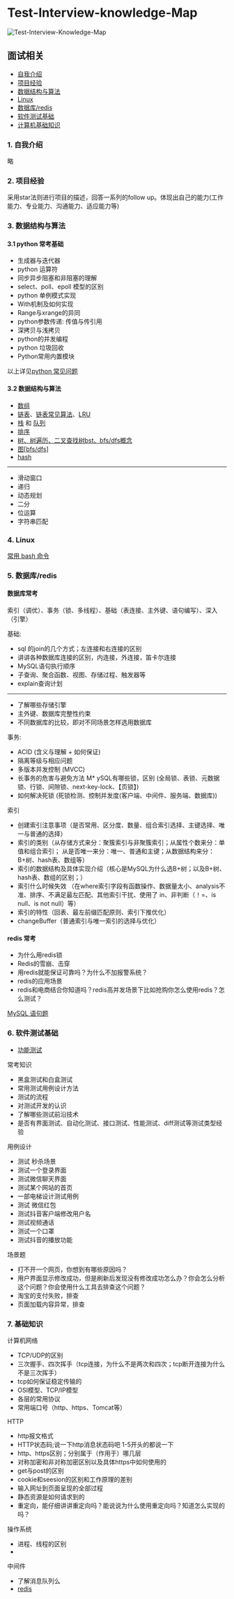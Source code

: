 # Test-Interview-knowledge-Map

![Test-Interview-Knowledge-Map](./images/Test-Interview-Knowledge-Map.png)

## 面试相关

* [自我介绍](#1)
* [项目经验](#2)
* [数据结构与算法](#3)
* [Linux](#4)
* [数据库/redis](#5)
* [软件测试基础](#6)
* [计算机基础知识](#7)

### <span id = "1">1. 自我介绍</span>

略

### <span id = "2">2. 项目经验</span>

采用star法则进行项目的描述，回答一系列的follow up。体现出自己的能力(工作能力、专业能力、沟通能力、适应能力等)

### <span id = "3">3. 数据结构与算法</span>

#### 3.1 python 常考基础

* 生成器与迭代器
* python 运算符
* 同步异步阻塞和非阻塞的理解
* select、poll、epoll 模型的区别
* python 单例模式实现
* With机制及如何实现
* Range与xrange的异同
* python参数传递: 传值与传引用
* 深拷贝与浅拷贝
* python的并发编程
* python 垃圾回收
* Python常用内置模块

以上详见[python 常见问题](./python/_py_basic.md)

#### 3.2 数据结构与算法

* [数组](./数据结构与算法/05_array.py)
* [链表](./数据结构与算法/06_1_singly_linked_list.py)、[链表常见算法](./数据结构与算法/06_3_linked_list_algo.py)、[LRU](./数据结构与算法/06_2_LRUCache.py)
* [栈](./数据结构与算法/08_stack.py) 和 [队列](./数据结构与算法/09_queue.py)
* [排序](./数据结构与算法/11_sort.py)
* [树、树遍历、二叉查找树bst、bfs/dfs概念](./数据结构与算法/23_tree.md)
* [图[bfs/dfs]](./数据结构与算法/23_bfs_dfs.py)
* [hash](./数据结构与算法/18_hashtable.md)
---
* 滑动窗口
* 递归
* 动态规划
* 二分
* 位运算
* 字符串匹配

### <span id = "4">4. Linux</span>

[常用 bash 命令](./bash命令/README.md)

### <span id = "5">5. 数据库/redis</span>

#### 数据库常考

索引（调优）、事务（锁、多线程）、基础（表连接、主外键、语句编写）、深入（引擎）

基础:

* sql 的join的几个方式；左连接和右连接的区别
* 讲讲各种数据库连接的区别，内连接，外连接，笛卡尔连接
* MySQL语句执行顺序
* 子查询、聚合函数、视图、存储过程、触发器等
* explain查询计划
---
* 了解哪些存储引擎
* 主外键、数据库完整性约束
* 不同数据库的比较，即对不同场景怎样选用数据库

事务:

* ACID (含义与理解 + 如何保证)
* 隔离等级与相应问题
* 多版本并发控制 (MVCC)
* 长事务的危害与避免方法
M* ySQL有哪些锁，区别 (全局锁、表锁、元数据锁、行锁、间隙锁、next-key-lock、【页锁】)
* 如何解决死锁 (死锁检测、控制并发度(客户端、中间件、服务端、数据库))

索引

* 创建索引注意事项（是否常用、区分度、数量、组合索引选择、主键选择、唯一与普通的选择）
* 索引的类别（从存储方式来分：聚簇索引与非聚簇索引；从属性个数来分：单值和组合索引；
从是否唯一来分：唯一、普通和主键；从数据结构来分：B+树、hash表、数组等）
* 索引的数据结构及具体实现介绍（核心是MySQL为什么选B+树；以及B+树、hash表、数组的区别；）
* 索引什么时候失效 （在where索引字段有函数操作、数据量太小、analysis不准、排序、不满足最左匹配、其他索引干扰、使用了 in、非判断（！=、is null、is not null）等）
* 索引的特性（回表、最左前缀匹配原则、索引下推优化）
* changeBuffer（普通索引与唯一索引的选择与优化）

#### <span id = "redis">redis 常考</span>

* 为什么用redis锁
* Redis的雪崩、击穿
* 用redis就能保证可靠吗？为什么不加报警系统？
* redis的应用场景
* redis和电商结合你知道吗？redis高并发场景下比如抢购你怎么使用redis？怎么测试？

[MySQL 语句题](./mysql-notes/README.md)

### <span id = "6">6. 软件测试基础</span>

* [功能测试](./functional-test/functional-test-cn.md)

常考知识

* 黑盒测试和白盒测试
* 常用测试用例设计方法
* 测试的流程
* 对测试开发的认识
* 了解哪些测试前沿技术
* 是否有界面测试、自动化测试、接口测试、性能测试、diff测试等测试类型经验

用例设计

* 测试 秒杀场景
* 测试一个登录界面
* 测试微信聊天界面
* 测试某个网站的首页
* 一部电梯设计测试用例
* 测试 微信红包
* 测试抖音客户端修改用户名
* 测试视频通话
* 测试一个口罩
* 测试抖音的播放功能

场景题

* 打不开一个网页，你想到有哪些原因吗？
* 用户界面显示修改成功，但是刷新后发现没有修改成功怎么办？你会怎么分析这个问题？你会使用什么工具去排查这个问题？
* 淘宝的支付失败，排查
* 页面加载内容异常，排查

### <span id = "7">7. 基础知识</span>

计算机网络

* TCP/UDP的区别
* 三次握手、四次挥手（tcp连接，为什么不是两次和四次；tcp断开连接为什么不是三次挥手）
* tcp如何保证稳定传输的
* OSI模型、TCP/IP模型
* 各层的常用协议
* 常用端口号（http、https、Tomcat等）

HTTP

* http报文格式
* HTTP状态码;说一下http消息状态码吧 1-5开头的都说一下
* http、https区别；分别属于（作用于）哪几层
* 对称加密和非对称加密区别以及具体https中如何使用的
* get与post的区别
* cookie和seesion的区别和工作原理的差别
* 输入网址到页面呈现的全部过程
* 静态资源是如何请求到的
* 重定向，能仔细讲讲重定向吗？能说说为什么使用重定向吗？知道怎么实现的吗？

操作系统

* 进程、线程的区别
* 

中间件

* 了解消息队列么
* [redis](#redis)
